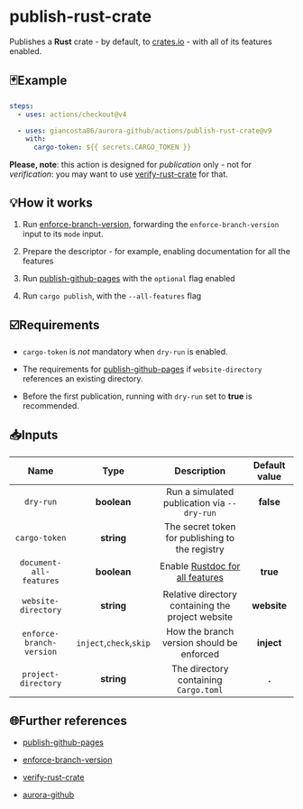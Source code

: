 # publish-rust-crate

Publishes a **Rust** crate - by default, to [crates.io](https://crates.io/) - with all of its features enabled.

## 🃏Example

```yaml
steps:
  - uses: actions/checkout@v4

  - uses: giancosta86/aurora-github/actions/publish-rust-crate@v9
    with:
      cargo-token: ${{ secrets.CARGO_TOKEN }}
```

**Please, note**: this action is designed for _publication_ only - not for _verification_: you may want to use [verify-rust-crate](../verify-rust-crate/README.md) for that.

## 💡How it works

1. Run [enforce-branch-version](../enforce-branch-version/README.md), forwarding the `enforce-branch-version` input to its `mode` input.

1. Prepare the descriptor - for example, enabling documentation for all the features

1. Run [publish-github-pages](../publish-github-pages/README.md) with the `optional` flag enabled

1. Run `cargo publish`, with the `--all-features` flag

## ☑️Requirements

- `cargo-token` is _not_ mandatory when `dry-run` is enabled.

- The requirements for [publish-github-pages](../publish-github-pages/README.md) if `website-directory` references an existing directory.

- Before the first publication, running with `dry-run` set to **true** is recommended.

## 📥Inputs

|           Name           |          Type           |                            Description                            | Default value |
| :----------------------: | :---------------------: | :---------------------------------------------------------------: | :-----------: |
|        `dry-run`         |       **boolean**       |            Run a simulated publication via `--dry-run`            |   **false**   |
|      `cargo-token`       |       **string**        |          The secret token for publishing to the registry          |               |
| `document-all-features`  |       **boolean**       | Enable [Rustdoc for all features](https://docs.rs/about/metadata) |   **true**    |
|   `website-directory`    |       **string**        |         Relative directory containing the project website         |  **website**  |
| `enforce-branch-version` | `inject`,`check`,`skip` |             How the branch version should be enforced             |  **inject**   |
|   `project-directory`    |       **string**        |               The directory containing `Cargo.toml`               |     **.**     |

## 🌐Further references

- [publish-github-pages](../publish-github-pages/README.md)

- [enforce-branch-version](../enforce-branch-version/README.md)

- [verify-rust-crate](../verify-rust-crate/README.md)

- [aurora-github](../../README.md)
